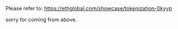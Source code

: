 Please refer to:
https://ethglobal.com/showcase/tokenization-0kyyp

 sorry for coming from above.
 

